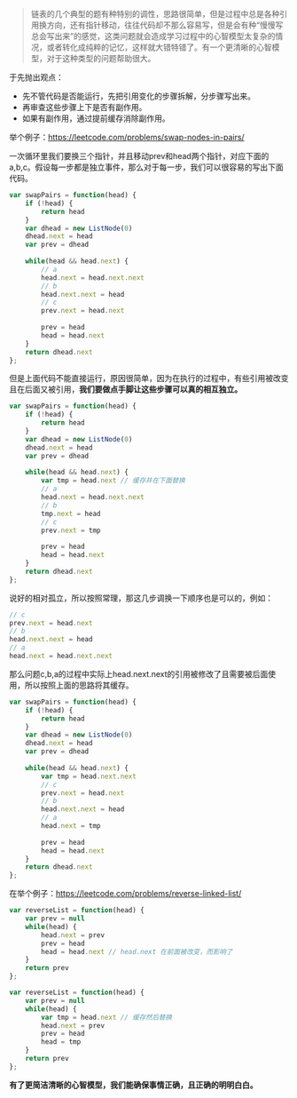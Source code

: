 > 链表的几个典型的题有种特别的调性，思路很简单，但是过程中总是各种引用换方向，还有指针移动，往往代码却不那么容易写，但是会有种“慢慢写总会写出来”的感觉，这类问题就会造成学习过程中的心智模型太复杂的情况，或者转化成纯粹的记忆，这样就大错特错了。有一个更清晰的心智模型，对于这种类型的问题帮助很大。

于先抛出观点：

- 先不管代码是否能运行，先把引用变化的步骤拆解，分步骤写出来。
- 再审查这些步骤上下是否有副作用。
- 如果有副作用，通过提前缓存消除副作用。

举个例子：https://leetcode.com/problems/swap-nodes-in-pairs/

一次循环里我们要换三个指针，并且移动prev和head两个指针，对应下面的a,b,c。假设每一步都是独立事件，那么对于每一步，我们可以很容易的写出下面代码。

```js
var swapPairs = function(head) {
    if (!head) {
        return head
    }
    var dhead = new ListNode(0)
    dhead.next = head
    var prev = dhead
    
    while(head && head.next) {
        // a
        head.next = head.next.next
        // b
        head.next.next = head
        // c
        prev.next = head.next
        
        prev = head
        head = head.next
    }
    return dhead.next
};
```

但是上面代码不能直接运行，原因很简单，因为在执行的过程中，有些引用被改变且在后面又被引用，**我们要做点手脚让这些步骤可以真的相互独立。**

```js
var swapPairs = function(head) {
    if (!head) {
        return head
    }
    var dhead = new ListNode(0)
    dhead.next = head
    var prev = dhead
    
    while(head && head.next) {
        var tmp = head.next // 缓存并在下面替换
        // a
        head.next = head.next.next
        // b
        tmp.next = head
        // c
        prev.next = tmp
        
        prev = head
        head = head.next
    }
    return dhead.next
};
```

说好的相对孤立，所以按照常理，那这几步调换一下顺序也是可以的，例如：

```js
// c
prev.next = head.next
// b
head.next.next = head
// a
head.next = head.next.next
```

那么问题c,b,a的过程中实际上head.next.next的引用被修改了且需要被后面使用，所以按照上面的思路将其缓存。

```js
var swapPairs = function(head) {
    if (!head) {
        return head
    }
    var dhead = new ListNode(0)
    dhead.next = head
    var prev = dhead
    
    while(head && head.next) {
        var tmp = head.next.next
        // c
        prev.next = head.next
        // b
        head.next.next = head
        // a
        head.next = tmp
        
        prev = head
        head = head.next
    }
    return dhead.next
};
```

在举个例子：https://leetcode.com/problems/reverse-linked-list/

```js
var reverseList = function(head) {
    var prev = null
    while(head) {
        head.next = prev
        prev = head
        head = head.next // head.next 在前面被改变，而影响了
    }
    return prev
};
```

```js
var reverseList = function(head) {
    var prev = null
    while(head) {
        var tmp = head.next // 缓存然后替换
        head.next = prev
        prev = head
        head = tmp
    }
    return prev
};
```

**有了更简洁清晰的心智模型，我们能确保事情正确，且正确的明明白白。**